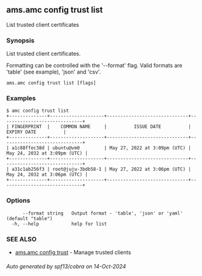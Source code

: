 ## ams.amc config trust list

List trusted client certificates

### Synopsis

List trusted client certificates.

Formatting can be controlled with the '--format' flag.
Valid formats are 'table' (see example), 'json' and 'csv'.

```
ams.amc config trust list [flags]
```

### Examples

```
$ amc config trust list
+--------------+--------------------+------------------------------+------------------------------+
| FINGERPRINT  |    COMMON NAME     |          ISSUE DATE          |         EXPIRY DATE          |
+--------------+--------------------+------------------------------+------------------------------+
| a1c88ffec38d | ubuntu@vm0         | May 27, 2022 at 3:09pm (UTC) | May 24, 2032 at 3:09pm (UTC) |
+--------------+--------------------+------------------------------+------------------------------+
| a31c1ab256f3 | root@juju-3bdb58-1 | May 27, 2022 at 3:06pm (UTC) | May 24, 2032 at 3:06pm (UTC) |
+--------------+--------------------+------------------------------+------------------------------+

```

### Options

```
      --format string   Output format - 'table', 'json' or 'yaml' (default "table")
  -h, --help            help for list
```

### SEE ALSO

* [ams.amc config trust](ams.amc_config_trust.md)	 - Manage trusted clients

###### Auto generated by spf13/cobra on 14-Oct-2024

